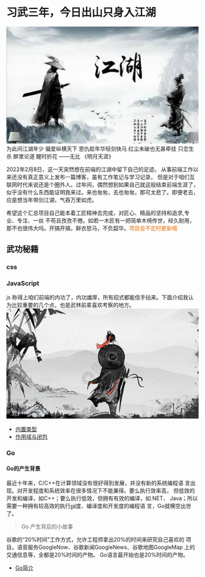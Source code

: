 # 习武三年，今日出山只身入江湖
![first](./assets/hero_two.png)
为此间江湖年少 偏爱纵横天下 恩仇趁年华轻剑快马 红尘未破也无甚牵挂 只恋生杀 醉里论道 醒时折花 ——无比 《明月天涯》

2022年2月8日，这一天突然想在前端的江湖中留下自己的足迹。
从事前端工作以来还没有真正意义上发布一篇博客，虽有工作笔记与学习记录，
但是对于咱们互联网时代来说还是个圈外人。过年间，偶然想到如果自己就这般结束前端生涯了，似乎没有什么东西能证明我来过。来也匆匆，去也匆匆，那可太悲了。即便老去，应是想当年带剑江湖，气吞万里如虎。

希望这个汇总项目自己能本着工匠精神去完成，对匠心、精品的坚持和追求,专业、专注、一丝 不苟且孜孜不倦。如若一木匠有一把简单木椅传世，经久耐用，那不也很伟大吗。开搞开搞，鲜衣怒马，不负韶华。<font color=#e96900>项目会不定时更新哦</font>


## 武功秘籍

### css

### JavaScript

js 称得上咱们前端的内功了，内功雄厚，所有招式都能信手拈来。下面介绍我认为比较重要的几个点，也是武林前辈喜欢考察的地方。
![like](./assets/hero_one.png)

- [内置类型](./components/js/types.md)
- [作用域与闭包](./components/js/closures.md)

### Go

#### Go的产生背景

最近十年来，C/C++在计算领域没有很好得到发展，并没有新的系统编程语 言出现。对开发程度和系统效率在很多情况下不能兼得。要么执行效率高， 但低效的开发和编译，如C++；要么执行低效，但拥有有效的编译，如.NET、
Java；所以需要一种拥有较高效的执行㏿度、编译度和开发度的编程语 言，Go就横空出世了。

> Go 产生背后的小故事

谷歌的“20%时间”工作方式，允许工程师拿出20%的时间来研究自己喜欢的 项目。语音服务GoogleNow、谷歌新闻GoogleNews、谷歌地图GoogleMap
上的交通信息等，全都是20%时间的产物。
Go语言最开始也是20%时间的产物。

- [Go简介](./components/go/introduce.md)

